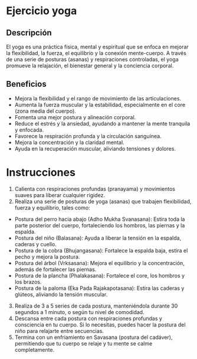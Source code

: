 # Ejercicio yoga

## Descripción 
El yoga es una práctica física, mental y espiritual que se enfoca en mejorar la flexibilidad, la fuerza, el equilibrio y la conexión mente-cuerpo. A través de una serie de posturas (asanas) y respiraciones controladas, el yoga promueve la relajación, el bienestar general y la conciencia corporal.

## Beneficios 
- Mejora la flexibilidad y el rango de movimiento de las articulaciones.
- Aumenta la fuerza muscular y la estabilidad, especialmente en el core (zona media del cuerpo).
- Fomenta una mejor postura y alineación corporal.
- Reduce el estrés y la ansiedad, ayudando a mantener la mente tranquila y enfocada.
- Favorece la respiración profunda y la circulación sanguínea.
- Mejora la concentración y la claridad mental.
- Ayuda en la recuperación muscular, aliviando tensiones y dolores.

# Instrucciones
1. Calienta con respiraciones profundas (pranayama) y movimientos suaves para liberar cualquier rigidez.
2. Realiza una serie de posturas de yoga (asanas) que trabajen flexibilidad, fuerza y equilibrio, tales como:
- Postura del perro hacia abajo (Adho Mukha Svanasana): Estira toda la parte posterior del cuerpo, fortaleciendo los hombros, las piernas y la espalda.
- Postura del niño (Balasana): Ayuda a liberar la tensión en la espalda, caderas y cuello.
- Postura de la cobra (Bhujangasana): Fortalece la espalda baja, estira el pecho y mejora la postura.
- Postura del árbol (Vrksasana): Mejora el equilibrio y la concentración, además de fortalecer las piernas.
- Postura de la plancha (Phalakasana): Fortalece el core, los hombros y los brazos.
- Postura de la paloma (Eka Pada Rajakapotasana): Estira las caderas y glúteos, aliviando la tensión muscular.
3. Realiza de 3 a 5 series de cada postura, manteniéndola durante 30 segundos a 1 minuto, o según tu nivel de comodidad.
4. Descansa entre cada postura con respiraciones profundas y consciencia en tu cuerpo. Si lo necesitas, puedes hacer la postura del niño para relajarte entre secuencias.
5. Termina con un enfriamiento en Savasana (postura del cadáver), permitiendo que tu cuerpo se relaje y tu mente se calme completamente.